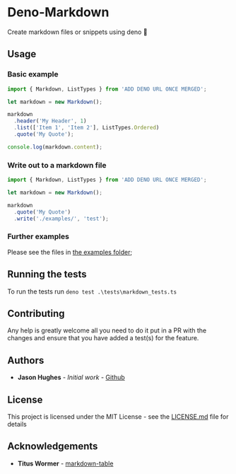# Deno-Markdown

Create markdown files or snippets using deno 🦕

## Usage

### Basic example

```javascript
import { Markdown, ListTypes } from 'ADD DENO URL ONCE MERGED';

let markdown = new Markdown();

markdown
  .header('My Header', 1)
  .list(['Item 1', 'Item 2'], ListTypes.Ordered)
  .quote('My Quote');

console.log(markdown.content);
```

### Write out to a markdown file

```javascript
import { Markdown, ListTypes } from 'ADD DENO URL ONCE MERGED';

let markdown = new Markdown();

markdown
  .quote('My Quote')
  .write('./examples/', 'test');
```

### Further examples

Please see the files in [the examples folder](./examples/);

## Running the tests

To run the tests run `deno test .\tests\markdown_tests.ts`

## Contributing

Any help is greatly welcome all you need to do it put in a PR with the changes and ensure that you have added a test(s) for the feature.

## Authors

* **Jason Hughes** - *Initial work* - [Github](https://github.com/JasonHughes94)

## License

This project is licensed under the MIT License - see the [LICENSE.md](LICENSE.md) file for details

## Acknowledgements 

* **Titus Wormer** - [markdown-table](https://github.com/wooorm/markdown-table)
